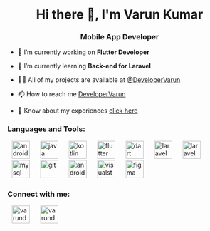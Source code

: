 <h1 align="center">Hi there 👋, I'm Varun Kumar</h1>
<h3 align="center">Mobile App Developer</h3>

- 🔭 I’m currently working on **Flutter Developer**

- 🌱 I’m currently learning **Back-end for Laravel**

- 👨‍💻 All of my projects are available at [@DeveloperVarun](https://github.com/SVarunKumarDev)

- 📫 How to reach me [DeveloperVarun](mailto:svarunkumar.dev@gmail.com)

- 📄 Know about my experiences [click here](https://myportfolio-a3703.web.app/)

<h3>Languages and Tools:</h3>
<p>
<img src="https://www.vectorlogo.zone/logos/android/android-icon.svg" alt="android" width="40" height="40" style="padding-right: 10px; padding-left: 10px;"/>
<img src="https://www.vectorlogo.zone/logos/java/java-vertical.svg" alt="java" width="40" height="40" style="padding-right: 10px; padding-left: 10px;"/>
<img src="https://www.vectorlogo.zone/logos/kotlinlang/kotlinlang-icon.svg" alt="kotlin" width="40" height="40" style="padding-right: 10px; padding-left: 10px;"/>
<img src="https://www.vectorlogo.zone/logos/flutterio/flutterio-icon.svg" alt="flutter" width="40" height="40" style="padding-right: 10px; padding-left: 10px;"/>
<img src="https://www.vectorlogo.zone/logos/dartlang/dartlang-icon.svg" alt="dart" width="40" height="40" style="padding-right: 10px; padding-left: 10px;"/>
<img src="https://upload.vectorlogo.zone/logos/laravel/images/fd9bffa7-873e-4946-92bc-815ed69faeec.svg" alt="laravel" width="40" height="40" style="padding-right: 10px; padding-left: 10px;"/>
<img src="https://www.vectorlogo.zone/logos/php/php-icon.svg" alt="laravel" width="40" height="40" style="padding-right: 10px; padding-left: 10px;"/>
<img src="https://www.vectorlogo.zone/logos/mysql/mysql-official.svg" alt="mysql" width="40" height="40" style="padding-right: 10px; padding-left: 10px;"/>
<img src="https://www.vectorlogo.zone/logos/git-scm/git-scm-icon.svg" alt="git" width="40" height="40" style="padding-right: 10px; padding-left: 10px;"/>
<img src="https://upload.vectorlogo.zone/logos/android_studio/images/7e1c4157-703e-4a97-a776-96d407fc6580.svg" alt="android_studio" width="40" height="40" style="padding-right: 10px; padding-left: 10px;"/>
<img src="https://upload.vectorlogo.zone/logos/visualstudio_code/images/a4381320-f83c-4a29-9db3-b241c1d096b1.svg" alt="visualstudio_code" width="40" height="40" style="padding-right: 10px; padding-left: 10px;"/>
<img src="https://www.vectorlogo.zone/logos/figma/figma-icon.svg" alt="figma" width="40" height="40" style="padding-right: 10px; padding-left: 10px;"/>
</p>

<h3>Connect with me:</h3>
<p>
<a href="https://www.linkedin.com/in/varun-kumar-4176291b9"><img src="https://www.vectorlogo.zone/logos/linkedin/linkedin-icon.svg" alt="varundev" width="40" height="40" style="padding-right: 10px; padding-left: 10px;"/></a>
<a href="mailto:svarunkumar.dev@gmail.com"><img src="https://www.vectorlogo.zone/logos/gmail/gmail-icon.svg" alt="varundev" width="40" height="40" style="padding-right: 10px; padding-left: 10px;"/></a>
</p>
